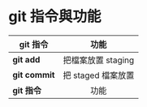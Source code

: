 # git 指令與功能

| git 指令      | 功能                  |
| ------------- |:-----------------:    |
| **git add**   | 把檔案放置 staging    |
| **git commit**| 把 staged 檔案放置    |
| **git 指令**  | 功能               |
